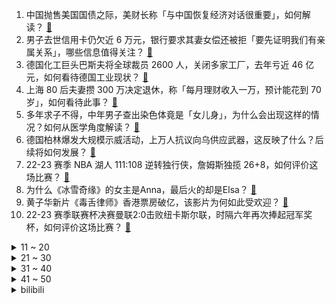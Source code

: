 1. 中国抛售美国国债之际，美财长称「与中国恢复经济对话很重要」，如何解读？ [:link:](https://www.zhihu.com/question/586384057)
2. 男子去世信用卡仍欠近 6 万元，银行要求其妻女偿还被拒「要先证明我们有亲属关系」，哪些信息值得关注？ [:link:](https://www.zhihu.com/question/586340880)
3. 德国化工巨头巴斯夫将全球裁员 2600 人，关闭多家工厂，去年亏近 46 亿元，如何看待德国工业现状？ [:link:](https://www.zhihu.com/question/586160960)
4. 上海 80 后夫妻攒 300 万决定退休，称「每月理财收入一万，预计能花到 70 岁」，如何看待此事？ [:link:](https://www.zhihu.com/question/586365039)
5. 多年求子不得，中年男子查出染色体竟是「女儿身」，为什么会出现这样的情况？如何从医学角度解读？ [:link:](https://www.zhihu.com/question/585966050)
6. 德国柏林爆发大规模示威活动，上万人抗议向乌供应武器，这反映了什么？后续将如何发展？ [:link:](https://www.zhihu.com/question/586332864)
7. 22-23 赛季 NBA 湖人 111:108 逆转独行侠，詹姆斯独揽 26+8，如何评价这场比赛？ [:link:](https://www.zhihu.com/question/586423404)
8. 为什么《冰雪奇缘》的女主是Anna，最后火的却是Elsa？ [:link:](https://www.zhihu.com/question/361926542)
9. 黄子华新片《毒舌律师》香港票房破亿，该影片为何如此受欢迎？ [:link:](https://www.zhihu.com/question/585306770)
10. 22-23 赛季联赛杯决赛曼联2:0击败纽卡斯尔联，时隔六年再次捧起冠军奖杯，如何评价这场比赛？ [:link:](https://www.zhihu.com/question/586422532)
<details>
<summary>11 ~ 20</summary>

11. 《满江红》票房破 44.27 亿元，从《红高粱》到《满江红》，张艺谋的哪部作品令你印象最深刻？ [:link:](https://www.zhihu.com/question/585761540)
12. 游戏《霍格沃茨之遗》选择不同学院在游戏剧情内容上的区别是什么？ [:link:](https://www.zhihu.com/question/583349914)
13. 轮胎的颜色为什么没有其他颜色，都是清一色的黑色？ [:link:](https://www.zhihu.com/question/583724471)
14. 22-23 赛季法甲马赛 0:3 巴黎圣日耳曼，姆巴佩两球，梅西 700 球里程碑，如何评价这场比赛？ [:link:](https://www.zhihu.com/question/586423037)
15. 普京表示「世界须改变，俄反对构建只为美国利益服务的新世界」，这释放了哪些信号？哪些信息值得关注？ [:link:](https://www.zhihu.com/question/586367105)
16. 如何评价《龙珠》里的拉蒂兹？ [:link:](https://www.zhihu.com/question/586112344)
17. 2 月 27 日是高考倒计时百天，作为过来人有什么送给高考生的建议吗？如何在这一百天提高成绩？ [:link:](https://www.zhihu.com/question/585748705)
18. 日本百年温泉旅馆被曝半年不换温泉水，细菌超标 3700 倍，哪些信息值得关注？ [:link:](https://www.zhihu.com/question/586332654)
19. 少数应届本科生起薪过万，「工资不高幸福度高的工作」受欢迎。你认为当前的薪资和求职理念是如何发展变化的？ [:link:](https://www.zhihu.com/question/586376108)
20. 大学应不应该比高中更加努力学习？ [:link:](https://www.zhihu.com/question/586337273)
</details>
<details>
<summary>21 ~ 30</summary>

21. 2 月份北京二手房成交量大涨 96%，近七成购房者为首套刚需群体，主要受哪些因素影响? [:link:](https://www.zhihu.com/question/586274264)
22. 中国留学生遭男友杀害，美大学赔偿父母 500 万美金，如何看待此事？如何从法律角度解读此事？ [:link:](https://www.zhihu.com/question/586335432)
23. 《流浪地球 3》需要吸取《流浪地球1、2》哪些经验教训？ [:link:](https://www.zhihu.com/question/586177119)
24. 比亚迪今年首次降价，王朝系列降幅超 1 万，交付周期大幅缩短，释放了哪些信号？车企如何提升自身竞争力？ [:link:](https://www.zhihu.com/question/586201648)
25. 丁太升评价李荣浩新歌《乌梅子酱》俗不可耐，如何看待乐评人的评价？ [:link:](https://www.zhihu.com/question/585555173)
26. 古代没有污染，所用食物全是纯天然，为什么古人的寿命短？ [:link:](https://www.zhihu.com/question/501456435)
27. 美国一架医疗服务飞机在内华达州坠毁，机上 5 人全遇难，美国近十天发生三起坠机事故，哪些信息值得关注？ [:link:](https://www.zhihu.com/question/586287526)
28. 为什么格斗游戏不设置一键出招模式？ [:link:](https://www.zhihu.com/question/583895941)
29. 榫卯结构那么紧实，为什么现代工业没有进行大规模应用？ [:link:](https://www.zhihu.com/question/271098355)
30. 2023 LPL 春季赛 WBG 0:2 不敌 LNG，如何评价这场比赛？ [:link:](https://www.zhihu.com/question/586375957)
</details>
<details>
<summary>31 ~ 40</summary>

31. 如何看待豪华品牌汽车抢先装备流媒体外后视镜? [:link:](https://www.zhihu.com/question/586357483)
32. 未来俄乌冲突中最大的变量可能是什么？ [:link:](https://www.zhihu.com/question/586096135)
33. 大家怎么克制自己的消费冲动？ [:link:](https://www.zhihu.com/question/20611358)
34. 学编程需要什么配列的键盘比较好？ [:link:](https://www.zhihu.com/question/427395931)
35. 扎哈罗娃讽刺布林肯「大国欺凌」论「了解下美国『短暂但血腥』历史」，如何看待此番言论？ [:link:](https://www.zhihu.com/question/586335172)
36. 你最近明白了什么人生感悟？ [:link:](https://www.zhihu.com/question/581445210)
37. 推荐一首你喜欢的歌曲? [:link:](https://www.zhihu.com/question/585760578)
38. 如何看待2023年广东省考？ [:link:](https://www.zhihu.com/question/586171719)
39. 怎样高效的完成毕业论文？ [:link:](https://www.zhihu.com/question/574280984)
40. 羽生结弦GIFT冰演有着怎样划时代的意义？ [:link:](https://www.zhihu.com/question/586373803)
</details>
<details>
<summary>41 ~ 50</summary>

41. 如何看待丰田的纯电之路？ [:link:](https://www.zhihu.com/question/583008054)
42. 《三体》为什么被捧到这么高的高度? [:link:](https://www.zhihu.com/question/27571537)
43. 为什么中式糕点要用猪油起酥？ [:link:](https://www.zhihu.com/question/50591971)
44. 一栋写字楼一天剩饭菜 40 升，每份外卖基本都剩了三分之一到一半，外卖浪费为何这么严重？ [:link:](https://www.zhihu.com/question/585537151)
45. 房地产市场再迎利好，住房租赁「金融 17 条」落地，有哪些信息值得关注？对房屋租赁市场带来什么影响？ [:link:](https://www.zhihu.com/question/586320844)
46. 马克龙称将于4月初访华，他透露将与中方就俄乌冲突问题交换意见，这释放了哪些信号？ [:link:](https://www.zhihu.com/question/586331285)
47. 可口可乐的味道是否在全世界一致？ [:link:](https://www.zhihu.com/question/20921639)
48. 男子买菜质疑不够称，商家称0.35公斤就是700克，如何看待这一事件？ [:link:](https://www.zhihu.com/question/585685816)
49. 《三体》在欧美销售近150万册，为什么有着共同文化背景的亚洲地区反而销量很低？ [:link:](https://www.zhihu.com/question/328657486)
50. 如何看待「在岸人民币兑美元跌破 6.94 关口，创下年底新低」？将带来哪些影响？ [:link:](https://www.zhihu.com/question/585998891)
</details><details>
<summary>bilibili</summary>

1. 爆肝一个月！4w枚【订书钉】编制银鳞软甲 [:link:](//www.bilibili.com/video/BV1LA41117Vr)
2. 鹅鸭傻（2） [:link:](//www.bilibili.com/video/BV1nA41117dx)
3. 当我相信了东北人的“简单吃一点”… [:link:](//www.bilibili.com/video/BV1oy4y1d7Xe)
4. 这才是大学生该有的快乐生活！ [:link:](//www.bilibili.com/video/BV1xD4y1g7LD)
5. 靠预制菜开店300家的“排队王”，味道一言难尽！【凭啥排长队ep05-外婆家总店】 [:link:](//www.bilibili.com/video/BV1dD4y1G7uz)
6. 如何逃出法属圭亚那？【硬核狠人47】 [:link:](//www.bilibili.com/video/BV19s4y1b7JM)
7. 好起来了！求求你回来看吧！2023年4月新番导视！【泛式】 [:link:](//www.bilibili.com/video/BV1Py4y1Z7p6)
8. 海绵宝宝，时间要加速了！（珊迪的奇妙冒险——石之海op还原） [:link:](//www.bilibili.com/video/BV17T411i7wt)
9. 1200帧/秒！求证剑气是否真实存在！儿时的武侠梦，终会照进现实！ [:link:](//www.bilibili.com/video/BV1kx4y1F72e)
10. 璃 月 摇 子 [:link:](//www.bilibili.com/video/BV1QD4y1g7W6)
<details>
<summary>11 ~ 20</summary>

11. 唱哭无数人! 民族说唱登上中国日报！Moseee《给外婆的一封信》被无数官媒转发 [:link:](//www.bilibili.com/video/BV1jv4y1e7G5)
12. 道士一生收养72弃婴，80岁羽化登真 [:link:](//www.bilibili.com/video/BV1dT411f79E)
13. 被挂上热搜的“第一次吃华莱士”，背后藏着最残酷的底层之痛 [:link:](//www.bilibili.com/video/BV1cM411w7D9)
14. 【胡桃】⚡你能忍受哒哒哒的洗脑么⚡嗷⚡ [:link:](//www.bilibili.com/video/BV1FR4y1i77b)
15. 计算机课宣传片 [:link:](//www.bilibili.com/video/BV1cY411C7G2)
16. “西方的水土养不活东方的花儿。”遗落在外国的珍宝们啊……赶快回家吧。 [:link:](//www.bilibili.com/video/BV11y4y1d7qg)
17. 《崩坏3》动画短片「毕业旅行」先行预告 [:link:](//www.bilibili.com/video/BV1BD4y1g7Yp)
18. “他是让我唯一相信网红尽头不是带货，一个行动的巨人！” [:link:](//www.bilibili.com/video/BV1Fg4y1H7G3)
19. 【动画】☼ցɾҽҽղ աօɾӀժ☼ [:link:](//www.bilibili.com/video/BV1sv4y1e7FZ)
20. 如何30秒快速清空大脑停止胡思乱想？ [:link:](//www.bilibili.com/video/BV1cM411E72s)
</details>
<details>
<summary>21 ~ 30</summary>

21. 恭喜你没考上，因为985根本配不上你 [:link:](//www.bilibili.com/video/BV15v4y1e7Fr)
22. “这玩意,是给小孩看的吧?” [:link:](//www.bilibili.com/video/BV1Ng4y1H7xs)
23. 00后玩B站 VS 10后玩B站 [:link:](//www.bilibili.com/video/BV1cy4y1f7Xt)
24. 阳光开朗，但是硬核“大男孩”🔥 [:link:](//www.bilibili.com/video/BV1Vs4y1b7Um)
25. 【德凯奥特曼吐槽】香槟开局，抄都能抄歪来！ [:link:](//www.bilibili.com/video/BV1SD4y1g7Kx)
26. 犹豫摇 [:link:](//www.bilibili.com/video/BV1ov4y1W7kV)
27. #内向 #社恐 [:link:](//www.bilibili.com/video/BV1h84y1J7XQ)
28. “你就想摘我的果 你还想捻我的花” [:link:](//www.bilibili.com/video/BV1YY4y127S6)
29. 为了人民 [:link:](//www.bilibili.com/video/BV1uv4y1e7VY)
30. 古代美女合集 [:link:](//www.bilibili.com/video/BV1Xv4y1W7AH)
</details>
<details>
<summary>31 ~ 40</summary>

31. 悉尼歌剧院附近超治愈的手工糖果 [:link:](//www.bilibili.com/video/BV1Cx4y1F7cd)
32. 环球航行在好望角，相遇中国海军护航编队并收到舰长祝福！ [:link:](//www.bilibili.com/video/BV1bY4y127jT)
33. 他为2700万聋哑人发声，有人却要用5000万买他的人头 [:link:](//www.bilibili.com/video/BV1JY411e7NB)
34. 剑与战斧的对决！一名剑客的蜕化与救赎！ [:link:](//www.bilibili.com/video/BV1DM411J7SC)
35. 一个纪录片导演的惊悚春节 [:link:](//www.bilibili.com/video/BV1gs4y1h7Bb)
36. 重新谈一次恋爱，我们居然去... [:link:](//www.bilibili.com/video/BV1Jv4y1e7Wv)
37. 跨越全中国，只为拍下上百张【家庭财产全家福】 [:link:](//www.bilibili.com/video/BV18o4y1Y7iT)
38. 后来我不会再羡慕别人富裕的人生，只是悔恨自己读书太少，怪我没能成为他的骄傲 [:link:](//www.bilibili.com/video/BV15Y411e7VE)
39. 探秘全世界最大沙漠集市！仙人掌！蜗牛汤！20元吃到饱！ [:link:](//www.bilibili.com/video/BV1ix4y1F7ma)
40. 恋爱两年！女友最爱的男人不是我... [:link:](//www.bilibili.com/video/BV1bb411Q7NE)
</details>
<details>
<summary>41 ~ 50</summary>

41. 吸毒明星在洗白，而一线民警在找线人尸体.... [:link:](//www.bilibili.com/video/BV1Pj411F76f)
42. “我去，这台词也太超前了！以前的编剧是真敢写啊！” [:link:](//www.bilibili.com/video/BV1VA41127n4)
43. 中国的豆瓣酱绝对是绝世美味！ [:link:](//www.bilibili.com/video/BV19D4y1g7zt)
44. 【TF家族】《一起去做的N件事》第十六件事：一起来请客吧！（下） [:link:](//www.bilibili.com/video/BV1T54y1w7y4)
45. 以为是苏联乌托邦，结果是毛子魅魔危机！！ [:link:](//www.bilibili.com/video/BV1mX4y1X7DH)
46. 给身边的法盲朋友普个法 [:link:](//www.bilibili.com/video/BV11X4y197Nf)
47. 骑行穿越大兴安岭，入住荒野带炕铁皮房，方圆十里无人烟有点害怕 [:link:](//www.bilibili.com/video/BV1i24y1J79E)
48. 漫威，我找了个满分剧本，你们确定不拍吗？零差评佳作《马面雷神》大结局 [:link:](//www.bilibili.com/video/BV1bs4y1Z7RR)
49. 唐僧肉、人参果和白骨精：为什么最受排挤的是悟空？ [:link:](//www.bilibili.com/video/BV1M84y1n7DT)
50. 【我肚子瘦下来了😭】亲测有效，15min站立瘦腰瘦肚子运动，无跑跳！（韩小四） [:link:](//www.bilibili.com/video/BV1Sg4y1n7bW)
</details>
<details>
<summary>51 ~ 60</summary>

51. 能玩一辈子的原版生存！！【第一期】 [:link:](//www.bilibili.com/video/BV15X4y197kT)
52. 100%港式情歌！《乌梅子酱》真.粤语版！我钟意乌梅子酱，咁你呢？“我...钟意你！” [:link:](//www.bilibili.com/video/BV1N84y1n78B)
53. 读评论24.0，老非凡追杀粉丝，竟然被气到鬼畜 [:link:](//www.bilibili.com/video/BV1cY411C7Qm)
54. 父母40后，我95后，收拾他们遗物时才看到了领养证 [:link:](//www.bilibili.com/video/BV1Zb41197Ks)
55. 番茄先生续作！柠檬老师的恐怖课堂~ [:link:](//www.bilibili.com/video/BV1ns4y1j7qr)
56. “当年孙悟空的疯话变成了现实，这才是最讽刺的！” [:link:](//www.bilibili.com/video/BV1sX4y197Mk)
57. 隋卞一做 |中国火候菜的代表—油爆双脆 [:link:](//www.bilibili.com/video/BV1XT411i7RV)
58. 【东盟十国08 | 柬埔寨】世界最落后国家之一，为何房价直逼上海？ [:link:](//www.bilibili.com/video/BV1rs4y1Z7XH)
59. 中国社牛女人是如何在图书馆搭讪学霸帅哥的? [:link:](//www.bilibili.com/video/BV1kD4y1g7py)
60. 解救卖鱼强 [:link:](//www.bilibili.com/video/BV1QY4y1m7vg)
</details>
<details>
<summary>61 ~ 70</summary>

61. 《对接の小曲2.0》(官方版本） [:link:](//www.bilibili.com/video/BV1Eg4y1p7L7)
62. 荒野求生第一集【大结局】 [:link:](//www.bilibili.com/video/BV1Ny4y1f7u5)
63. 猫越怪，人越爱！ [:link:](//www.bilibili.com/video/BV1YM4y1Z7cG)
64. 第一次动画课结课作业 [:link:](//www.bilibili.com/video/BV1Qg4y1n7ZS)
65. 宁艺卓aespa首尔演唱会SOLO舞台 [:link:](//www.bilibili.com/video/BV1Zj411V7gc)
66. 【点到为止35】一句话简单讲完这部无冕推理神作！ [:link:](//www.bilibili.com/video/BV1CY4y1U7wx)
67. 狗头吧吧主【Theshy的奇妙冒险07】 [:link:](//www.bilibili.com/video/BV1aY411k7EM)
68. 鱼丸居然能做成像手打牛肉丸一样的弹性，而且我们还发明了新吃法。#美食 #车厘子 [:link:](//www.bilibili.com/video/BV14D4y1G73n)
69. 飞花令再遇女粉，这诗词储备太超纲了！ [:link:](//www.bilibili.com/video/BV1wj411F7b4)
70. 美国生物医学学生日常 [:link:](//www.bilibili.com/video/BV1XM411J7xg)
</details>
<details>
<summary>71 ~ 80</summary>

71. 好消息跟大家宣布！人生新阶段 [:link:](//www.bilibili.com/video/BV1Ag4y1H7WA)
72. 980元一个的粉色菠萝 到底值不值？ [:link:](//www.bilibili.com/video/BV1EX4y197Qy)
73. 原来六块钱不仅能买到快乐，还能买到尊严、自由…… [:link:](//www.bilibili.com/video/BV1Cb41197b4)
74. 5个国家“最难唱”的歌！俄罗斯没人敢模仿，中国谁唱谁翻车！ [:link:](//www.bilibili.com/video/BV1PX4y197HV)
75. 闹够了没有？霸王粉色！！！ [:link:](//www.bilibili.com/video/BV1XM411c7e1)
76. 现实世界vs迪士尼世界 [:link:](//www.bilibili.com/video/BV1Gy4y1o7rC)
77. 放弃熬夜，做清晨的霸主（人生效率的巨变） [:link:](//www.bilibili.com/video/BV1r24y1J7E7)
78. 今天是你和胡桃大喜的日子！ [:link:](//www.bilibili.com/video/BV1fx4y1F7tj)
79. 当男变态遇到了女变态 [:link:](//www.bilibili.com/video/BV19g4y1H7N6)
80. 他是上帝派来的天使，最后却被判了死刑《绿里奇迹》 [:link:](//www.bilibili.com/video/BV15A411m7Rj)
</details>
<details>
<summary>81 ~ 90</summary>

81. 《原神》迪希雅角色PV——「沙际晨光」 [:link:](//www.bilibili.com/video/BV1vs4y1b7rU)
82. 6种，10块钱10分钟可以做出来的拌面。赶紧收藏起来 [:link:](//www.bilibili.com/video/BV1vY4y1U7RB)
83. 迷你世界被抄袭了？ [:link:](//www.bilibili.com/video/BV1qM4y1Z7Tx)
84. 我为什么一直不聊苏打绿?丨HOPICO [:link:](//www.bilibili.com/video/BV19M411778q)
85. 全网首发 全收集完结《森林2：森林之子》单人模式 细致探索 全流程实况通关视频 [:link:](//www.bilibili.com/video/BV1Hv4y1e7Fp)
86. 我觉得这次的礼物含有一点小小的心机 [:link:](//www.bilibili.com/video/BV1f84y1J7vM)
87. 【诺子】失明后的我如何看镜头？盲人Coser第一次摄影Vlog！ [:link:](//www.bilibili.com/video/BV1sY4y1U7WU)
88. 这些真的不是全国统一的！ [:link:](//www.bilibili.com/video/BV1124y1H7hW)
89. 全网最细！动漫世界片头里都有哪些作品？ [:link:](//www.bilibili.com/video/BV1FD4y1V7v4)
90. 为了听剑魔的笑声，我自制了lol全英雄语音网站！ [:link:](//www.bilibili.com/video/BV1Qy4y1o7BP)
</details>
<details>
<summary>91 ~ 100</summary>

91. “懒教” [:link:](//www.bilibili.com/video/BV1A84y1n7wP)
92. 又来绑架小猫了 [:link:](//www.bilibili.com/video/BV1sY411k7bJ)
93. 年轻人的第一款病毒 VS 年轻人的第一款杀毒软件，鹿死谁手？ [:link:](//www.bilibili.com/video/BV1p84y1J7iV)
94. 当MC变成2D后？ [:link:](//www.bilibili.com/video/BV1XM41177o7)
95. 看清楚啊 [:link:](//www.bilibili.com/video/BV18X4y1Q7f3)
96. 那些我们不得不注意的禁忌！！ [:link:](//www.bilibili.com/video/BV1ob41197Cr)
97. 【爆肝一年】就是为了让你的Edge浏览器焕然一新 [:link:](//www.bilibili.com/video/BV1sb411Q76D)
98. 好消息劈了五个，坏消息一个没死 [:link:](//www.bilibili.com/video/BV1LA41127Mf)
99. 自画原创柯南1小时剧场版《洗衣机的噩梦》 [:link:](//www.bilibili.com/video/BV1HM41177E2)
100. 【不止游戏】游戏和电影中的外骨骼，现如今究竟发展如何了？ [:link:](//www.bilibili.com/video/BV1uy4y1f7mX)
</details></details>